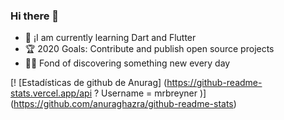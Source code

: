 ### Hi there 👋


- 🐻 ¡I am currently learning Dart and Flutter
- 🏆 2020 Goals: Contribute and publish open source projects
- 👨‍💻 Fond of discovering something new every day

[! [Estadísticas de github de Anurag] (https://github-readme-stats.vercel.app/api ? Username = mrbreyner )] (https://github.com/anuraghazra/github-readme-stats)

